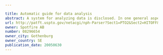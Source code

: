 ```yaml
---

title: Automatic guide for data analysis
abstract: A system for analyzing data is disclosed. In one general aspect it includes a data analysis user interface responsive to user interaction to initiate actions on the data. An action logging interface is operative to create a logged sequence of actions as the user initiates them through the data analysis user interface. And a token-based authoring user interface responsive to user selection commands to select action-tokens corresponding to the actions logged by the action logging interface to create an authored set of actions that has an authored sequence that can be different from the logged sequence.
url: http://patft.uspto.gov/netacgi/nph-Parser?Sect1=PTO2&Sect2=HITOFF&p=1&u=%2Fnetahtml%2FPTO%2Fsearch-adv.htm&r=1&f=G&l=50&d=PALL&S1=08296654&OS=08296654&RS=08296654
owner: Spotfire AB
number: 08296654
owner_city: Gothenburg
owner_country: SE
publication_date: 20050630
---
```


